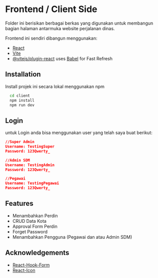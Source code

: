 # Frontend / Client Side

Folder ini berisikan berbagai berkas yang digunakan untuk membangun bagian halaman antarmuka website perjalanan dinas.

Frontend ini sendiri dibangun menggunakan:

- [React](https://react.dev/)
- [Vite](https://vitejs.dev/)
- [@vitejs/plugin-react](https://github.com/vitejs/vite-plugin-react/blob/main/packages/plugin-react/README.md) uses [Babel](https://babeljs.io/) for Fast Refresh

## Installation

Install projek ini secara lokal menggunakan npm

```bash
  cd client
  npm install
  npm run dev
```

## Login

untuk Login anda bisa menggunakan user yang telah saya buat berikut:

```json
//Super Admin
Username: TestingSuper
Password: 123Qwerty_

//Admin SDM
Username: TestingAdmin
Password: 123Qwerty_

//Pegawai
Username: TestingPegawai
Password: 123Qwerty_
```

## Features

- Menambahkan Perdin
- CRUD Data Kota
- Approval Form Perdin
- Forget Password
- Menambahkan Pengguna (Pegawai dan atau Admin SDM)

## Acknowledgements

- [React-Hook-Form](https://react-hook-form.com/)
- [React-Icon](https://react-icons.github.io/react-icons/)
